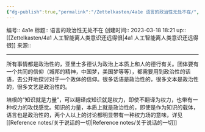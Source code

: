 ```yaml
---
{"dg-publish":true,"permalink":"/Zettelkasten/4a1e 语言的政治性无处不在/","dgPassFrontmatter":true}
---
```


编号:: 4a1e
标题:: 语言的政治性无处不在
创建时间:: 2023-03-18 18:21
up:: [[Zettelkasten/4a1 人工智能离人类意识还远得很\|4a1 人工智能离人类意识还远得很]]
来源:: 

---
所有事情都是政治性的，亚里士多德认为政治上本质上和人的德行有关。团体要有一个共同的信仰（城邦的精神，中国梦，美国梦等等），都需要用到政治性的话语，去公开地探讨对于一个政体的信仰。很多话语是政治性的，很多文本是政治性的，很多文艺是政治性的。

培根的“知识就是力量”，可以翻译成知识就是权力，即使不翻译为权力，也带有一种权力的攻伐感觉。知识的力量，本质上就是政治性的，即使是作为知识的载体，语言也是政治性的，两个人以上的讨论都明显带有一种权力场的意味，详见[[Reference notes/关于说话的一切\|Reference notes/关于说话的一切]]